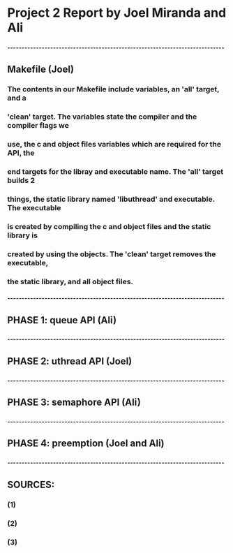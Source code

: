 # Project 2 Report by Joel Miranda and Ali
#### ----------------------------------------------------------------------------
## Makefile (Joel)
###   The contents in our Makefile include variables, an 'all' target, and a
###   'clean' target. The variables state the compiler and the compiler flags we
###   use, the c and object files variables which are required for the API, the 
###   end targets for the libray and executable name. The 'all' target builds 2 
###   things, the static library named 'libuthread' and executable. The executable 
###   is created by compiling the c and object files and the static library is 
###   created by using the objects. The 'clean' target removes the executable, 
###   the static library, and all object files.
#### ----------------------------------------------------------------------------
## PHASE 1: queue API (Ali)
###     
##### ----------------------------------------------------------------------------
## PHASE 2: uthread API (Joel)
### 
#### ----------------------------------------------------------------------------
## PHASE 3: semaphore API (Ali)
### 
#### ----------------------------------------------------------------------------
## PHASE 4: preemption (Joel and Ali)
### 
#### ----------------------------------------------------------------------------
## SOURCES:
### (1) 
###
### (2) 
###
### (3) 
